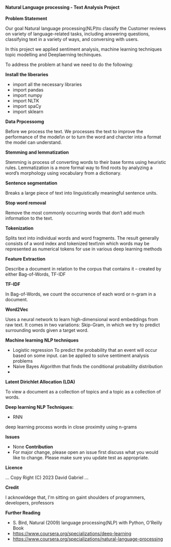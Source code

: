 
#### **Natural Language processing - Text Analysis Project** 

**Problem Statement**

Our goal Natural language processing(NLP)to classify the Customer reviews on variety of language-related tasks, including answering questions, classifying text in a variety of ways, and conversing with users.

In this project we applied sentiment analysis, machine learning techniques topic modelling and Deeplaerning techinques.

To address the problem at hand we need to do the following:

**Install the liberaries**

- import all the necessary libraries
- import pandas
- import numpy
- import NLTK
- import spaCy
- import sklearn

**Data Prpcessomg**

Before we process the text.  We processes the text to improve the performance of the model\n or to turn the word and charcter into a format the model can understand.


**Stemming and lemmatization**

Stemming is process of converting words to their base forms using heuristic rules.
Lemmatization is a more formal way to find roots by analyzing a word’s morphology using vocabulary from a dictionary.


**Sentence segmentation**

Breaks a large piece of text into linguistically meaningful sentence units.

**Stop word removal**

Remove the most commonly occurring words that don’t add much information to the text.

**Tokenization**

Splits text into individual words and word fragments. The result generally consists of a word index and tokenized text\nin which words may be represented as numerical tokens for use in various deep learning methods


**Feature Extraction**

 Describe a document in relation to the corpus that contains it – created by either Bag-of-Words, TF-IDF



**TF-IDF**

In Bag-of-Words, we count the occurrence of each word or n-gram in a document.

**Word2Vec**

Uses a neural network to learn high-dimensional word embeddings from raw text. It comes in two variations: Skip-Gram, in which we try to predict surrounding words given a target word.

**Machine learning NLP techniques**

 - Logistic regression
   To predict the probability that an event will occur based on some input. can be applied to solve sentiment analysis problems
 - Naive Bayes
   Algorithm that finds the conditional probability distribution
 - 
**Latent Dirichlet Allocation (LDA)**

 To view a document as a collection of topics and a topic as a collection of words.

**Deep learning NLP Techniques:**  
   - RNN
 
   deep learning process words in close proximity using n-grams
   
**Issues**
  - None
**Contribution**
   -  For major change, please open an issue first discuss what you would like to change. Please make sure you update test as appropriate.
   
**Licence**

...
Copy Right (C) 2023 David Gabriel
...

**Credit**

I acknowldege that, I'm sitting on gaint shoulders of programmers, developers, professors

**Further Reading**
  - S. Bird, Natural (2009) language processing(NLP) with Python, O'Reilly Book
  - https://www.coursera.org/specializations/deep-learning
  - https://www.coursera.org/specializations/natural-language-processing
